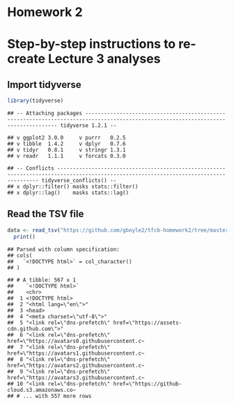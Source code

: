 Homework 2
================

Step-by-step instructions to re-create Lecture 3 analyses
=========================================================

Import tidyverse
----------------

``` r
library(tidyverse)
```

    ## -- Attaching packages ----------------------------------------------------------------------------------------------------------------------------------- tidyverse 1.2.1 --

    ## v ggplot2 3.0.0     v purrr   0.2.5
    ## v tibble  1.4.2     v dplyr   0.7.6
    ## v tidyr   0.8.1     v stringr 1.3.1
    ## v readr   1.1.1     v forcats 0.3.0

    ## -- Conflicts -------------------------------------------------------------------------------------------------------------------------------------- tidyverse_conflicts() --
    ## x dplyr::filter() masks stats::filter()
    ## x dplyr::lag()    masks stats::lag()

Read the TSV file
-----------------

``` r
data <- read_tsv("https://github.com/gboyle2/tfcb-homework2/tree/master/data") %>% 
  print()
```

    ## Parsed with column specification:
    ## cols(
    ##   `<!DOCTYPE html>` = col_character()
    ## )

    ## # A tibble: 567 x 1
    ##    `<!DOCTYPE html>`                                                       
    ##    <chr>                                                                   
    ##  1 <!DOCTYPE html>                                                         
    ##  2 "<html lang=\"en\">"                                                    
    ##  3 <head>                                                                  
    ##  4 "<meta charset=\"utf-8\">"                                              
    ##  5 "<link rel=\"dns-prefetch\" href=\"https://assets-cdn.github.com\">"    
    ##  6 "<link rel=\"dns-prefetch\" href=\"https://avatars0.githubusercontent.c~
    ##  7 "<link rel=\"dns-prefetch\" href=\"https://avatars1.githubusercontent.c~
    ##  8 "<link rel=\"dns-prefetch\" href=\"https://avatars2.githubusercontent.c~
    ##  9 "<link rel=\"dns-prefetch\" href=\"https://avatars3.githubusercontent.c~
    ## 10 "<link rel=\"dns-prefetch\" href=\"https://github-cloud.s3.amazonaws.co~
    ## # ... with 557 more rows
